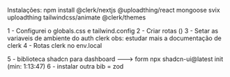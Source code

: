 Instalações: npm install @clerk/nextjs @uploadthing/react mongoose svix uploadthing tailwindcss/animate @clerk/themes

1 - Configurei o globals.css e tailwind.config
2 - Criar rotas ()
3 - Setar as variaveis de ambiente do auth clerk
obs: estudar mais a documentação de clerk
4 - Rotas clerk no env.local

5 - biblioteca shadcn para dashboard ---> form
npx shadcn-ui@latest init (min: 1:13:47)
6 - instalar outra bib = zod
